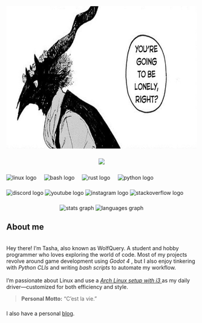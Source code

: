 <div align="center">
  <img height="375" src="https://github.com/WolfQuery/WolfQuery/raw/main/banner2.png"  />
</div>

###

<div align="center">
  <img src="https://visitor-badge.laobi.icu/badge?page_id=WolfQuery.WolfQuery&"  />
</div>

###

<div align="left">
  <img src="https://cdn.jsdelivr.net/gh/devicons/devicon/icons/linux/linux-original.svg" height="40" alt="linux logo"  />
  <img width="12" />
  <img src="https://cdn.simpleicons.org/gnubash/4EAA25" height="40" alt="bash logo"  />
  <img width="12" />
  <img src="https://skillicons.dev/icons?i=rust" height="40" alt="rust logo"  />
  <img width="12" />
  <img src="https://cdn.jsdelivr.net/gh/devicons/devicon/icons/python/python-original.svg" height="40" alt="python logo"  />
</div>

###

<div align="left">
  <img src="https://raw.githubusercontent.com/maurodesouza/profile-readme-generator/master/src/assets/icons/social/discord/default.svg" width="52" height="40" alt="discord logo"  />
  <img src="https://raw.githubusercontent.com/maurodesouza/profile-readme-generator/master/src/assets/icons/social/youtube/default.svg" width="52" height="40" alt="youtube logo"  />
  <img src="https://raw.githubusercontent.com/maurodesouza/profile-readme-generator/master/src/assets/icons/social/instagram/default.svg" width="52" height="40" alt="instagram logo"  />
  <img src="https://raw.githubusercontent.com/maurodesouza/profile-readme-generator/master/src/assets/icons/social/stackoverflow/default.svg" width="52" height="40" alt="stackoverflow logo"  />
</div>

###


<div align="center">
  <img src="https://github-readme-stats.vercel.app/api?username=WolfQuery&hide_title=false&hide_rank=false&show_icons=true&include_all_commits=true&count_private=true&disable_animations=false&theme=synthwave&locale=en&hide_border=false&order=1" height="150" alt="stats graph"  />
  <img src="https://github-readme-stats.vercel.app/api/top-langs?username=WolfQuery&locale=en&hide_title=false&layout=compact&card_width=320&langs_count=5&theme=synthwave&hide_border=false&order=2" height="150" alt="languages graph"  />
</div>

###

<p align="left"><h2>About me</h2> <br>Hey there! I’m Tasha, also known as WolfQuery. A student and hobby programmer who loves exploring the world of code. Most of my projects revolve around game development using <em> Godot 4 </em>, but I also enjoy tinkering with <em>Python CLIs</em> and writing <em>bash scripts</em> to automate my workflow.<br><br>I’m passionate about Linux and use a <em> <a href=https://github.com/WolfQuery/arch-i3-dots> Arch Linux setup with i3 </a> </em> as my daily driver—customized for both efficiency and style.<br><be>
  
  > **Personal Motto:** “C’est la vie.”</p>

###

<p align="left">I also have a personal <a href=https://tashas-grimoire.vercel.app/> blog</a>.</p>

###
